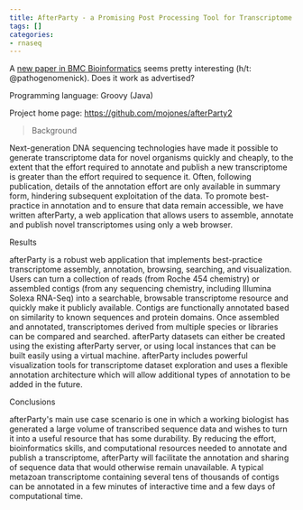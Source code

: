 ```yaml
---
title: AfterParty - a Promising Post Processing Tool for Transcriptome Data
tags: []
categories:
- rnaseq
---
```

A [new paper in BMC
Bioinformatics](http://www.biomedcentral.com/1471-2105/14/301) seems pretty
interesting (h/t: @pathogenomenick). Does it work as advertised?
<!--more-->

Programming language: Groovy (Java)

Project home page: https://github.com/mojones/afterParty2

> Background

Next-generation DNA sequencing technologies have made it possible to generate
transcriptome data for novel organisms quickly and cheaply, to the extent that
the effort required to annotate and publish a new transcriptome is greater
than the effort required to sequence it. Often, following publication, details
of the annotation effort are only available in summary form, hindering
subsequent exploitation of the data. To promote best-practice in annotation
and to ensure that data remain accessible, we have written afterParty, a web
application that allows users to assemble, annotate and publish novel
transcriptomes using only a web browser.

Results

afterParty is a robust web application that implements best-practice
transcriptome assembly, annotation, browsing, searching, and visualization.
Users can turn a collection of reads (from Roche 454 chemistry) or assembled
contigs (from any sequencing chemistry, including Illumina Solexa RNA-Seq)
into a searchable, browsable transcriptome resource and quickly make it
publicly available. Contigs are functionally annotated based on similarity to
known sequences and protein domains. Once assembled and annotated,
transcriptomes derived from multiple species or libraries can be compared and
searched. afterParty datasets can either be created using the existing
afterParty server, or using local instances that can be built easily using a
virtual machine. afterParty includes powerful visualization tools for
transcriptome dataset exploration and uses a flexible annotation architecture
which will allow additional types of annotation to be added in the future.

Conclusions

afterParty's main use case scenario is one in which a working biologist has
generated a large volume of transcribed sequence data and wishes to turn it
into a useful resource that has some durability. By reducing the effort,
bioinformatics skills, and computational resources needed to annotate and
publish a transcriptome, afterParty will facilitate the annotation and sharing
of sequence data that would otherwise remain unavailable. A typical metazoan
transcriptome containing several tens of thousands of contigs can be annotated
in a few minutes of interactive time and a few days of computational time.

